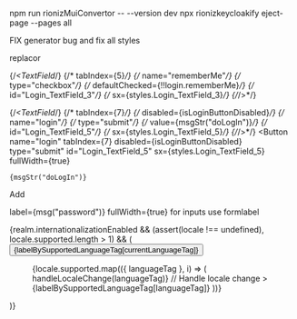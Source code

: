 npm run rionizMuiConvertor -- --version dev
npx rionizkeycloakify eject-page --pages all

FIX generator bug and fix all styles


replacor 


{/*<TextField*/}
{/*    tabIndex={5}*/}
{/*    name="rememberMe"*/}
{/*    type="checkbox"*/}
{/*    defaultChecked={!!login.rememberMe}*/}
{/*    id="Login_TextField_3"*/}
{/*    sx={styles.Login_TextField_3}*/}
{/*/>*/}
<Checkbox
tabIndex={5}
name="rememberMe"
type="checkbox"
defaultChecked={!!login.rememberMe}
id="Login_TextField_3"
sx={styles.Login_TextField_3}
/>



 {/*<TextField*/}
{/*    tabIndex={7}*/}
{/*    disabled={isLoginButtonDisabled}*/}
{/*    name="login"*/}
{/*    type="submit"*/}
{/*    value={msgStr("doLogIn")}*/}
{/*    id="Login_TextField_5"*/}
{/*    sx={styles.Login_TextField_5}*/}
{/*/>*/}
<Button
    name="login"
    tabIndex={7}
    disabled={isLoginButtonDisabled}
    type="submit"
    id="Login_TextField_5"
    sx={styles.Login_TextField_5}
    fullWidth={true}
>
    {msgStr("doLogIn")}
</Button>


Add 

label={msg("password")}
fullWidth={true}
for inputs use formlabel





{realm.internationalizationEnabled && (assert(locale !== undefined), locale.supported.length > 1) && (
<Box id="Template_Box_2" sx={styles.Template_Box_2}>
<Button id="kc-current-locale-link" onClick={handleMenuOpen}>
{labelBySupportedLanguageTag[currentLanguageTag]}
</Button>
<Menu
id="Template_Button_1"
aria-label={msgStr("languages")}
aria-controls="language-switch1"
tabIndex={1}
sx={styles.Template_Button_1}
anchorEl={anchorEl} // Handle menu anchor position
open={Boolean(anchorEl)}
onClose={handleMenuClose} // Close the menu on selection or click outside
>
{locale.supported.map(({ languageTag }, i) => (
<MenuItem
key={languageTag}
id="Template_ListItem_1"
sx={styles.Template_ListItem_1}
onClick={() => handleLocaleChange(languageTag)} // Handle locale change
>
<Link role="menuitem" href={getChangeLocaleUrl(languageTag)} id="Template_Link_1" sx={styles.Template_Link_1}>
{labelBySupportedLanguageTag[languageTag]}
</Link>
</MenuItem>
))}
</Menu>
</Box>
)}